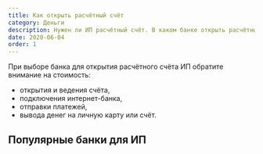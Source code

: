```yaml
---
title: Как открыть расчётный счёт
category: Деньги
description: Нужен ли ИП расчётный счёт. В каком банке открыть расчётный счёт
date: 2020-06-04
order: 1
---
```


При выборе банка для&nbsp;открытия расчётного счёта&nbsp;ИП обратите внимание на&nbsp;стоимость:

- открытия и&nbsp;ведения счёта,
- подключения интернет-банка,
- отправки платежей,
- вывода денег на&nbsp;личную карту или&nbsp;счёт.

## Популярные банки для ИП
